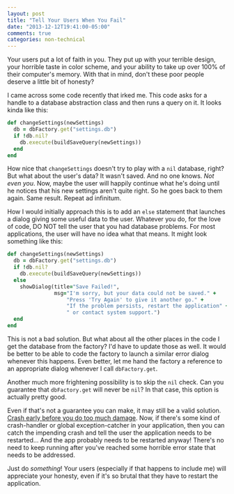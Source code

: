```yaml
---
layout: post
title: "Tell Your Users When You Fail"
date: "2013-12-12T19:41:00-05:00"
comments: true
categories: non-technical
---
```


Your users put a lot of faith in you. They put up with your terrible design, your horrible taste in color scheme, and your ability to take up over 100% of their computer's memory. With that in mind, don't these poor people deserve a little bit of honesty?

I came across some code recently that irked me. This code asks for a handle to a database abstraction class and then runs a query on it. It looks kinda like this:

``` ruby settings.rb
def changeSettings(newSettings)
  db = dbFactory.get("settings.db")
  if !db.nil?
    db.execute(buildSaveQuery(newSettings))
  end
end
```

How nice that `changeSettings` doesn't try to play with a `nil` database, right? But what about the user's data? It wasn't saved. And no one knows. _Not even you_. Now, maybe the user will happily continue what he's doing until he notices that his new settings aren't quite right. So he goes back to them again. Same result. Repeat ad infinitum.

How I would initially approach this is to add an `else` statement that launches a dialog giving some useful data to the user. Whatever you do, for the love of code, DO NOT tell the user that you had database problems. For most applications, the user will have no idea what that means. It might look something like this:

``` ruby settings.rb
def changeSettings(newSettings)
  db = dbFactory.get("settings.db")
  if !db.nil?
    db.execute(buildSaveQuery(newSettings))
  else
    showDialog(title="Save Failed!",
               msg="I'm sorry, but your data could not be saved." +
                   "Press 'Try Again' to give it another go." +
                   "If the problem persists, restart the application" +
                   " or contact system support.")
  end
end
```

This is not a bad solution. But what about all the other places in the code I get the database from the factory? I'd have to update those as well. It would be better to be able to code the factory to launch a similar error dialog whenever this happens. Even better, let me hand the factory a reference to an appropriate dialog whenever I call `dbFactory.get`.

Another much more frightening possibility is to skip the `nil` check. Can you guarantee that `dbFactory.get` will never be `nil`? In that case, this option is actually pretty good.

Even if that's not a guarantee you can make, it may still be a valid solution. [Crash early before you do too much damage](http://www.artima.com/intv/defenseP.html). Now, if there's some kind of crash-handler or global exception-catcher in your application, then you can catch the impending crash and tell the user the application needs to be restarted... And the app probably needs to be restarted anyway! There's no need to keep running after you've reached some horrible error state that needs to be addressed.

Just do _something_! Your users (especially if that happens to include me) will appreciate your honesty, even if it's so brutal that they have to restart the application.
